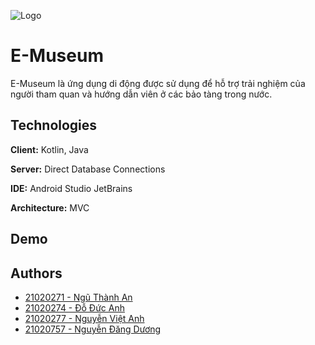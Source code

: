 
![Logo](https://toquoc.mediacdn.vn/Uploaded/minhkhanh/2017_07_27/BIN_6105_DVJJ.jpg)

# E-Museum

E-Museum là ứng dụng di động được sử dụng để hỗ trợ trải nghiệm của người tham quan và hướng dẫn viên ở các bảo tàng trong nước.

## Technologies

**Client:** Kotlin, Java

**Server:** Direct Database Connections

**IDE:** Android Studio JetBrains

**Architecture:** MVC 

## Demo




## Authors

- [21020271 - Ngũ Thành An](https://github.com/antoo05-11)
- [21020274	- Đỗ Đức Anh](https://github.com/doducanh2411)
- [21020277 - Nguyễn Việt Anh](https://github.com/v-deedee)
- [21020757 - Nguyễn Đăng Dương](https://github.com/21020757)
